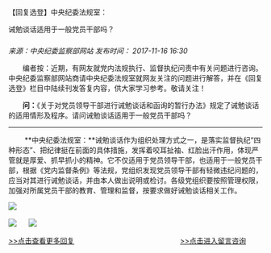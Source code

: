 ## 

【回复选登】中央纪委法规室：

诫勉谈话适用于一般党员干部吗？

### 

_来源：中央纪委监察部网站_ _发布时间： 2017-11-16 16:30_

　　编者按：近期，有网友就党内法规执行、监督执纪问责中有关问题进行咨询。中央纪委监察部网站商请中央纪委法规室就网友关注的问题进行解答，并在《回复选登》栏目中陆续刊发答复内容，供大家学习参考。敬请关注！

　　**问：**《关于对党员领导干部进行诫勉谈话和函询的暂行办法》规定了诫勉谈话的适用情形及程序。请问诫勉谈话适用于一般党员干部吗？

___

 　　**中央纪委法规室：**诫勉谈话作为组织处理方式之一，是落实监督执纪“四种形态”、把纪律挺在前面的具体措施，发挥着咬耳扯袖、红脸出汗作用，体现严管就是厚爱、抓早抓小的精神。它不仅适用于党员领导干部，也适用于一般党员干部，根据《党内监督条例》等法规，党组织发现党员领导干部有轻微违纪问题的，应当对其进行诫勉谈话，并由本人做出说明或检讨。各级党组织要按照管理权限，加强对所属党员干部的教育、管理和监督，按要求做好诫勉谈话相关工作。 

![](https://www.ccdi.gov.cn/hdjln/ywtt/201711/W020210531593525296860.jpg) 

[![](https://www.ccdi.gov.cn/hdjln/ywtt/201711/W020210531593525386704.jpg)](http://www.ccdi.gov.cn/hdjl/hfxd/index.html)      [![](https://www.ccdi.gov.cn/hdjln/ywtt/201711/W020210531593525474112.jpg)](http://interact.ccdi.gov.cn/lyb/index.html) 

[\>>点击查看更多回复](http://www.ccdi.gov.cn/hdjl/hfxd/index.html)　　　　　　　　　　　　　　　[\>>点击进入留言咨询](http://interact.ccdi.gov.cn/lyb/index.html)